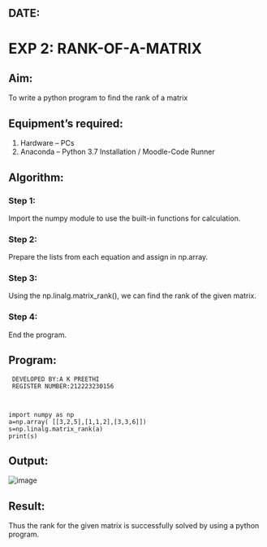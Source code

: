 ## DATE:

# EXP 2: RANK-OF-A-MATRIX
## Aim:
To write a python program to find the rank of a matrix
## Equipment’s required:
1. 	Hardware – PCs
2. 	Anaconda – Python 3.7 Installation / Moodle-Code Runner
## Algorithm:
### Step 1: 
 Import the numpy module to use the built-in functions for calculation.
### Step 2:  
Prepare the lists from each equation and assign in np.array.
### Step 3:
Using the np.linalg.matrix_rank(), we can find the rank of the given matrix.
### Step 4: 
End the program.

## Program:
```
 DEVELOPED BY:A K PREETHI
 REGISTER NUMBER:212223230156



import numpy as np
a=np.array( [[3,2,5],[1,1,2],[3,3,6]])
s=np.linalg.matrix_rank(a)
print(s)
```
## Output:
![image](https://github.com/user-attachments/assets/282dfc0d-c19e-4d5c-9856-ad111bdcbfe4)

## Result:
Thus the rank for the given matrix is successfully solved by  using a python program.

